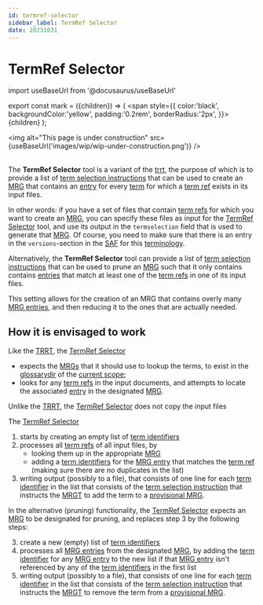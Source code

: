 ```yaml
---
id: termref-selector
sidebar_label: TermRef Selector
date: 20231031
---
```


# TermRef Selector

import useBaseUrl from '@docusaurus/useBaseUrl'

export const mark = ({children}) => (
  <span style={{ color:'black', backgroundColor:'yellow', padding:'0.2rem', borderRadius:'2px', }}>
    {children}
  </span> );

<img
  alt="This page is under construction"
  src={useBaseUrl('images/wip/wip-under-construction.png')}
/><br/><br/>

The **TermRef Selector** tool is a variant of the [trrt](@), the purpose of which is to provide a list of [term selection instructions](@) that can be used to create an [MRG](@) that contains an [entry](mrg-entry@) for every [term](@) for which a [term ref](@) exists in its input files.

In other words: if you have a set of files that contain [term refs](@) for which you want to create an [MRG](@), you can specify these files as input for the [TermRef Selector](@) tool, and use its output in the `termselection` field that is used to generate that [MRG](@). Of course, you need to make sure that there is an entry in the `versions`-section in the [SAF](@) for this [terminology](@).

Alternatively, the **TermRef Selector** tool can provide a list of [term selection instructions](@) that can be used to prune an [MRG](@) such that it only contains contains [entries](mrg-entry@) that match at least one of the [term refs](@) in one of  its input files.

This setting allows for the creation of an MRG that contains overly many [MRG entries](@), and then reducing it to the ones that are actually needed.

## How it is envisaged to work

Like the [TRRT](@), the [TermRef Selector](@) 
- expects the [MRGs](@) that it should use to lookup the terms, to exist in the [glossarydir](@) of the [current scope](@);
- looks for any [term refs](@) in the input documents, and attempts to locate the associated [entry](mrg-entry@) in the designated [MRG](@).

Unlike the [TRRT](@), the [TermRef Selector](@) does not copy the input files

The [TermRef Selector](@) 
1. starts by creating an empty list of [term identifiers](@)
2. processes all [term refs](@) of all input files, by
    - looking them up in the appropriate [MRG](@)
    - adding a [term identifiers](@) for the [MRG entry](@) that matches the [term ref](@) (making sure there are no duplicates in the list)
3. writing output (possibly to a file), that consists of one line for each [term identifier](@) in the list that consists of the [term selection instruction](@) that instructs the [MRGT](@) to add the term to a [provisional MRG](@).

In the alternative (pruning) functionality, the [TermRef Selector](@) expects an [MRG](@) to be designated for pruning, and replaces step 3 by the following steps:

3. create a new (empty) list of [term identifiers](@)
4. processes all [MRG entries](@) from the designated [MRG](@), by adding the [term identifier](@) for any [MRG entry](@) to the new list if that [MRG entry](@) isn't referenced by any of the [term identifiers](@) in the first list
5. writing output (possibly to a file), that consists of one line for each [term identifier](@) in the list that consists of the [term selection instruction](@) that instructs the [MRGT](@) to remove the term from a [provisional MRG](@).